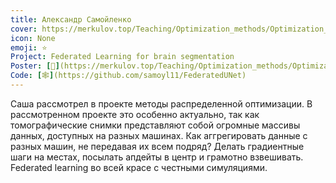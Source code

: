 ```yaml
---
title: Александр Самойленко
cover: https://merkulov.top/Teaching/Optimization_methods/Optimization_methods_/Лучшие_проекты_по_оптимизации_2020/Александр_Самойленко/samoylenko.png
icon: None
emoji: ⭐
Project: Federated Learning for brain segmentation
Poster: [📎](https://merkulov.top/Teaching/Optimization_methods/Optimization_methods_/Лучшие_проекты_по_оптимизации_2020/Александр_Самойленко/samoylenko.pdf)
Code: [🕸](https://github.com/samoyl11/FederatedUNet)
---
```


Саша рассмотрел в проекте методы распределенной оптимизации. В рассмотренном проекте это особенно актуально, так как томографические снимки представляют собой огромные массивы данных, доступных на разных машинах. Как аггрегировать данные с разных машин, не передавая их всем подряд? Делать градиентные шаги на местах, посылать апдейты в центр и грамотно взвешивать. Federated learning во всей красе с честными симуляциями.

